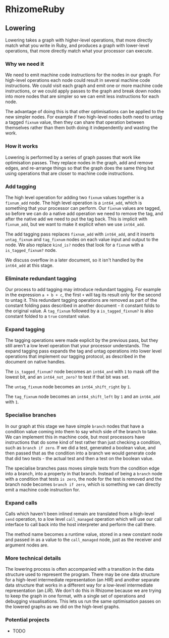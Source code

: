 # RhizomeRuby

## Lowering

Lowering takes a graph with higher-level operations, that more directly match
what you write in Ruby, and produces a graph with lower-level operations, that
more directly match what your processor can execute.

### Why we need it

We need to emit machine code instructions for the nodes in our graph. For
high-level operations each node could result in several machine code
instructions. We could visit each graph and emit one or more machine code
instructions, or we could apply passes to the graph and break down nodes into
more nodes that are simpler so we can emit less instructions for each node.

The advantage of doing this is that other optimisations can be applied to the
new simpler nodes. For example if two high-level nodes both need to untag a
tagged `fixnum` value, then they can share that operation between themselves
rather than them both doing it independently and wasting the work.

### How it works

Lowering is performed by a series of graph passes that work like optimisation
passes. They replace nodes in the graph, add and remove edges, and re-arrange
things so that the graph does the same thing but using operations that are
closer to machine code instructions.

### Add tagging

The high level operation for adding two `fixnum` values together is a
`fixnum_add` node. The high level operation is a `int64_add`, which is something
that your processor can perform. Our `fixnum` values are tagged, so before we
can do a native add operation we need to remove the tag, and after the native
add we need to put the tag back. This is implicit with `fixnum_add`, but we want
to make it explicit when we use `int64_add`.

The add tagging pass replaces `fixnum_add` with `int64_add`, and it inserts
`untag_fixnum` and `tag_fixnum` nodes on each value input and output to the
node. We also replace `kind_is?` nodes that look for a `fixnum` with a
`is_tagged_fixnum?` node.

We discuss overflow in a later document, so it isn't handled by the `int64_add`
at this stage.

### Eliminate redundant tagging

Our process to add tagging may introduce redundant tagging. For example in the
expression `a + b + c`, the first `+` will tag its result only for the second to
untag it. This redundant tagging operations are removed as part of the constant
folding pass described in another document - it constant folds to the original
value. A `tag_fixnum` followed by a `is_tagged_fixnum?` is also constant folded
to a `true` constant value.

### Expand tagging

The tagging operations were made explicit by the previous pass, but they still
aren't a low level operation that your processor understands. The expand tagging
pass expands the tag and untag operations into lower level operations that
implement our tagging protocol, as described in the document on native handles.

The `is_tagged_fixnum?` node becomes an `int64_and` with `1` to mask off the
lowest bit, and an `int64_not_zero?` to test if that bit was set.

The `untag_fixnum` node becomes an `int64_shift_right` by `1`.

The `tag_fixnum` node becomes an `int64_shift_left` by `1` and an `int64_add`
with `1`.

### Specialise branches

In our graph at this stage we have simple `branch` nodes that have a condition
value coming into them to say which side of the branch to take. We can implement
this in machine code, but most processors have instructions that do some kind of
test rather than just checking a condition, such as `branch if zero`. If we did
a test, generated a boolean value, and then passed that as the condition into a
branch we would generate code that did two tests - the actual test and then a
test on the boolean value.

The specialise branches pass moves simple tests from the condition edge into a
branch, into a property in that branch. Instead of being a `branch` node with a
condition that tests `is zero`, the node for the test is removed and the branch
node becomes `branch if zero`, which is something we can directly emit a machine
code instruction for.

### Expand calls

Calls which haven't been inlined remain are translated from a high-level `send`
operation, to a low level `call_managed` operation which will use our call
interface to call back into the host interpreter and perform the call there.

The method name becomes a runtime value, stored in a new constant node and
passed in as a value to the `call_managed` node, just as the receiver and
argument nodes are.

### More technical details

The lowering process is often accompanied with a transition in the data
structure used to represent the program. There may be one data structure for a
high-level intermediate representation (an *HIR*) and another separate data
structure that works in a different way for a low-level intermediate
representation (an *LIR*). We don't do this in Rhizome because we are trying to
keep the graph in one format, with a single set of operations and debugging
visualisations. This lets us run the same optimisation passes on the lowered
graphs as we did on the high-level graphs.

### Potential projects

* TODO
